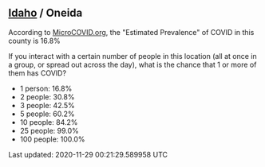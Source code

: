 
## [Idaho](/united-states/idaho) / Oneida

According to [MicroCOVID.org](http://microcovid.org),
the "Estimated Prevalence" of COVID in this county is 16.8%

If you interact with a certain number of people in this location
(all at once in a group, or spread out across the day), what is the chance that
1 or more of them has COVID?

- 1 person: 16.8%
- 2 people: 30.8%
- 3 people: 42.5%
- 5 people: 60.2%
- 10 people: 84.2%
- 25 people: 99.0%
- 100 people: 100.0%

Last updated: 2020-11-29 00:21:29.589958 UTC
